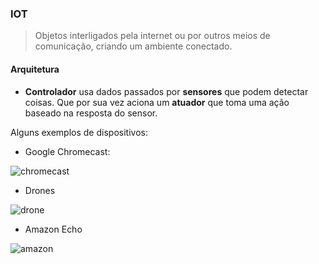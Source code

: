 ### IOT

> Objetos interligados pela internet ou por outros meios de comunicação, criando um ambiente conectado.

#### Arquitetura

- **Controlador** usa dados passados por **sensores** que podem detectar coisas. Que por sua vez aciona um **atuador** que toma uma ação baseado na resposta do sensor.

Alguns exemplos de dispositivos:

- Google Chromecast:

![chromecast](https://lh3.googleusercontent.com/7U7cOaIvk5_BcW1aZL8Uyqhsk2f2fcZyBMD0_Tqpqi9QoaD0nRJE4EZqzOR5NuhqaOY)

- Drones

![drone](https://www.irishtimes.com/polopoly_fs/1.3609479.1535397672!/image/image.jpg_gen/derivatives/box_620_330/image.jpg)

- Amazon Echo

![amazon](https://images-na.ssl-images-amazon.com/images/I/51LtByererL._SY300_QL70_.jpg)